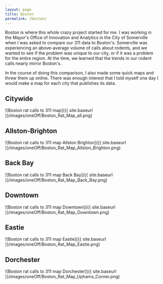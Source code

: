 ```yaml
---
layout: page
title: Boston
permalink: /boston/
---
```


Boston is where this whole crazy project started for me. I was working in the Mayor's Office of Innovation and Analytics in the City of Somerville when I was asked to compare our 311 data to Boston's. Somerville was experiencing an above-average volume of calls about rodents, and we wanted to see if the problem was unique to our city, or if it was a problem for the entire region. At the time, we learned that the trends in our rodent calls nearly mirror Boston's. 

In the course of doing this comparison, I also made some quick maps and threw them up online. There was enough interest that I told myself one day I would make a map for each city that publishes its data.  


## Citywide
![Boston rat calls to 311 map]({{ site.baseurl }}/images/oneOff/Boston_Rat_Map_all.png) 

## Allston-Brighton
![Boston rat calls to 311 map Allston Brighton]({{ site.baseurl }}/images/oneOff/Boston_Rat_Map_Allston_Brighton.png)

## Back Bay
![Boston rat calls to 311 map Back Bay]({{ site.baseurl }}/images/oneOff/Boston_Rat_Map_Back_Bay.png)

## Downtown
![Boston rat calls to 311 map Downtown]({{ site.baseurl }}/images/oneOff/Boston_Rat_Map_Downtown.png)

## Eastie
![Boston rat calls to 311 map Eastie]({{ site.baseurl }}/images/oneOff/Boston_Rat_Map_Eastie.png)

## Dorchester
![Boston rat calls to 311 map Dorchester]({{ site.baseurl }}/images/oneOff/Boston_Rat_Map_Uphams_Corner.png)


